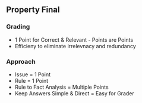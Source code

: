 ## Property Final

### Grading
- 1 Point for Correct & Relevant - Points are Points
- Efficieny to eliminate irrelevnacy and redundancy


### Approach
- Issue = 1 Point
- Rule = 1 Point
- Rule to Fact Analysis = Multiple Points
- Keep Answers Simple & Direct = Easy for Grader
